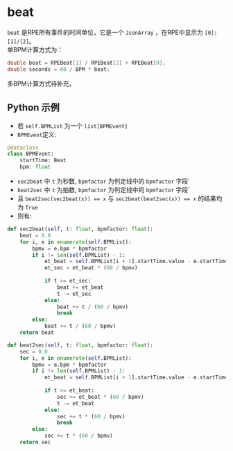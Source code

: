 ﻿# beat

`beat` 是RPE所有事件的时间单位，它是一个 `JsonArray` ，在RPE中显示为 `[0]:[1]/[2]`。  
单BPM计算方式为：
```csharp
double beat = RPEBeat[1] / RPEBeat[2] + RPEBeat[0];
double seconds = 60 / BPM * beat;
```
多BPM计算方式待补充。

## Python 示例
- 若 `self.BPMList` 为一个 `list[BPMEvent]`
- `BPMEvent`定义:
```python
@dataclass
class BPMEvent:
    startTime: Beat
    bpm: float
```
- `sec2beat` 中 `t` 为秒数, `bpmfactor` 为判定线中的 `bpmfactor` 字段`
- `beat2sec` 中 `t` 为拍数, `bpmfactor` 为判定线中的 `bpmfactor` 字段`
- 且 `beat2sec(sec2beat(x)) == x` 与 `sec2beat(beat2sec(x)) == x` 的结果均为 `True`
- 则有:
```python
def sec2beat(self, t: float, bpmfactor: float):
    beat = 0.0
    for i, e in enumerate(self.BPMList):
        bpmv = e.bpm * bpmfactor
        if i != len(self.BPMList) - 1:
            et_beat = self.BPMList[i + 1].startTime.value - e.startTime.value
            et_sec = et_beat * (60 / bpmv)
            
            if t >= et_sec:
                beat += et_beat
                t -= et_sec
            else:
                beat += t / (60 / bpmv)
                break
        else:
            beat += t / (60 / bpmv)
    return beat

def beat2sec(self, t: float, bpmfactor: float):
    sec = 0.0
    for i, e in enumerate(self.BPMList):
        bpmv = e.bpm * bpmfactor
        if i != len(self.BPMList) - 1:
            et_beat = self.BPMList[i + 1].startTime.value - e.startTime.value
            
            if t >= et_beat:
                sec += et_beat * (60 / bpmv)
                t -= et_beat
            else:
                sec += t * (60 / bpmv)
                break
        else:
            sec += t * (60 / bpmv)
    return sec
```